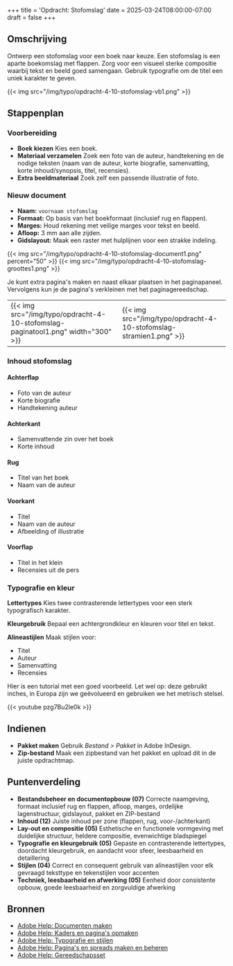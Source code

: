 +++
title = 'Opdracht: Stofomslag'
date = 2025-03-24T08:00:00-07:00
draft = false
+++

## Omschrijving

Ontwerp een stofomslag voor een boek naar keuze. Een stofomslag is een aparte boekomslag met flappen. Zorg voor een visueel sterke compositie waarbij tekst en beeld goed samengaan. Gebruik typografie om de titel een uniek karakter te geven.

{{< img src="/img/typo/opdracht-4-10-stofomslag-vb1.png" >}}

## Stappenplan

### Voorbereiding

- **Boek kiezen** Kies een boek.
- **Materiaal verzamelen** Zoek een foto van de auteur, handtekening en de nodige teksten (naam van de auteur, korte biografie, samenvatting, korte inhoud/synopsis, titel, recensies).
- **Extra beeldmateriaal** Zoek zelf een passende illustratie of foto.

### Nieuw document

- **Naam:** `voornaam stofomslag`
- **Formaat:** Op basis van het boekformaat (inclusief rug en flappen).
- **Marges:** Houd rekening met veilige marges voor tekst en beeld.
- **Afloop:** 3 mm aan alle zijden.
- **Gidslayout:** Maak een raster met hulplijnen voor een strakke indeling.

{{< img src="/img/typo/opdracht-4-10-stofomslag-document1.png" percent="50" >}}
{{< img src="/img/typo/opdracht-4-10-stofomslag-groottes1.png" >}}

Je kunt extra pagina's maken en naast elkaar plaatsen in het paginapaneel. Vervolgens kun je de pagina's verkleinen met het paginagereedschap.

| | |
|-|-|
|{{< img src="/img/typo/opdracht-4-10-stofomslag-paginatool1.png" width="300" >}}|{{< img src="/img/typo/opdracht-4-10-stofomslag-stramien1.png" >}}|

### Inhoud stofomslag

#### Achterflap
- Foto van de auteur
- Korte biografie
- Handtekening auteur

#### Achterkant
- Samenvattende zin over het boek
- Korte inhoud

#### Rug
- Titel van het boek
- Naam van de auteur

#### Voorkant
- Titel
- Naam van de auteur
- Afbeelding of illustratie

#### Voorflap
- Titel in het klein
- Recensies uit de pers

### Typografie en kleur

**Lettertypes** Kies twee contrasterende lettertypes voor een sterk typografisch karakter.

**Kleurgebruik** Bepaal een achtergrondkleur en kleuren voor titel en tekst.

**Alineastijlen** Maak stijlen voor:
- Titel
- Auteur
- Samenvatting
- Recensies

Hier is een tutorial met een goed voorbeeld. Let wel op: deze gebruikt inches, in Europa zijn we geëvolueerd en gebruiken we het metrisch stelsel.

{{< youtube pzg7Bu2le0k >}}

## Indienen

- **Pakket maken** Gebruik *Bestand > Pakket* in Adobe InDesign. 
- **Zip-bestand** Maak een zipbestand van het pakket en upload dit in de juiste opdrachtmap.

## Puntenverdeling

- **Bestandsbeheer en documentopbouw (07)** Correcte naamgeving, formaat inclusief rug en flappen, afloop, marges, ordelijke lagenstructuur, gidslayout, pakket en ZIP-bestand
- **Inhoud (12)** Juiste inhoud per zone (flappen, rug, voor-/achterkant)
- **Lay-out en compositie (05)** Esthetische en functionele vormgeving met duidelijke structuur, heldere compositie, evenwichtige bladspiegel
- **Typografie en kleurgebruik (05)** Gepaste en contrasterende lettertypes, doordacht kleurgebruik, en aandacht voor sfeer, leesbaarheid en detaillering
- **Stijlen (04)** Correct en consequent gebruik van alineastijlen voor elk gevraagd teksttype en tekenstijlen voor accenten
- **Techniek, leesbaarheid en afwerking (05)** Eenheid door consistente opbouw, goede leesbaarheid en zorgvuldige afwerking

## Bronnen

- [Adobe Help: Documenten maken](https://helpx.adobe.com/be_nl/indesign/using/create-documents.html)
- [Adobe Help: Kaders en pagina's opmaken](https://helpx.adobe.com/be_nl/indesign/using/laying-out-frames-pages.html)
- [Adobe Help: Typografie en stijlen](https://helpx.adobe.com/nl/indesign/using/paragraph-character-styles.html)
- [Adobe Help: Pagina's en spreads maken en beheren](https://helpx.adobe.com/be_nl/indesign/using/pages-spreads-1.html)
- [Adobe Help: Gereedschapsset](https://helpx.adobe.com/be_nl/indesign/using/toolbox.html)